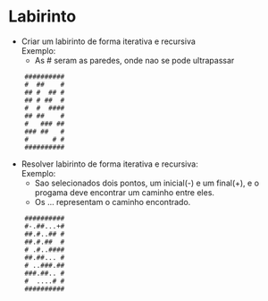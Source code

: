 # Labirinto

- Criar um labirinto de forma iterativa e recursiva  
	Exemplo:   
	- As # seram as paredes, onde nao se pode ultrapassar
```
    ##########  
    #  ##    #  
    ## #  ## #  
    ## # ##  #  
    #  #  ####  
    ## ##    #  
    #   ### ##  
    ### ##   #  
    #      # #  
    ##########  
```
- Resolver labirinto de forma iterativa e recursiva:    
	Exemplo:  
	- Sao selecionados dois pontos, um inicial(-) e um final(+), e o progama deve encontrar um caminho entre eles.  
	- Os ... representam o caminho encontrado.  
```
    ##########
    #-.##...+#
    ##.#..## #
    ##.#.##  #
    # .#..####
    ##.##... #
    # ..###.##
    ###.##.. #
    #  ....# #
    ##########
```
